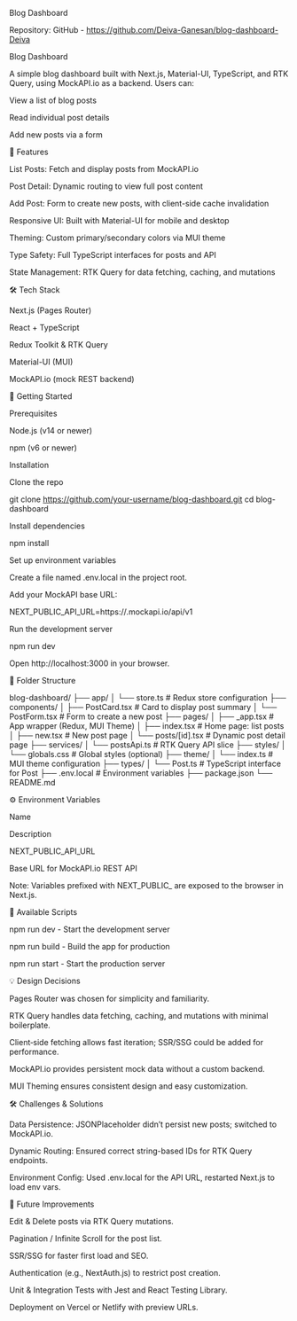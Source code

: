 Blog Dashboard

Repository: GitHub - https://github.com/Deiva-Ganesan/blog-dashboard-Deiva

Blog Dashboard

A simple blog dashboard built with Next.js, Material-UI, TypeScript, and RTK Query, using MockAPI.io as a backend. Users can:

View a list of blog posts

Read individual post details

Add new posts via a form

🔧 Features

List Posts: Fetch and display posts from MockAPI.io

Post Detail: Dynamic routing to view full post content

Add Post: Form to create new posts, with client-side cache invalidation

Responsive UI: Built with Material-UI for mobile and desktop

Theming: Custom primary/secondary colors via MUI theme

Type Safety: Full TypeScript interfaces for posts and API

State Management: RTK Query for data fetching, caching, and mutations

🛠 Tech Stack

Next.js (Pages Router)

React + TypeScript

Redux Toolkit & RTK Query

Material-UI (MUI)

MockAPI.io (mock REST backend)

🚀 Getting Started

Prerequisites

Node.js (v14 or newer)

npm (v6 or newer)

Installation

Clone the repo

git clone https://github.com/your-username/blog-dashboard.git
cd blog-dashboard

Install dependencies

npm install

Set up environment variables

Create a file named .env.local in the project root.

Add your MockAPI base URL:

NEXT_PUBLIC_API_URL=https://<your-subdomain>.mockapi.io/api/v1

Run the development server

npm run dev

Open http://localhost:3000 in your browser.

📂 Folder Structure

blog-dashboard/
├── app/
│   └── store.ts          # Redux store configuration
├── components/
│   ├── PostCard.tsx      # Card to display post summary
│   └── PostForm.tsx      # Form to create a new post
├── pages/
│   ├── _app.tsx          # App wrapper (Redux, MUI Theme)
│   ├── index.tsx         # Home page: list posts
│   ├── new.tsx           # New post page
│   └── posts/[id].tsx    # Dynamic post detail page
├── services/
│   └── postsApi.ts       # RTK Query API slice
├── styles/
│   └── globals.css       # Global styles (optional)
├── theme/
│   └── index.ts          # MUI theme configuration
├── types/
│   └── Post.ts           # TypeScript interface for Post
├── .env.local            # Environment variables
├── package.json
└── README.md

⚙️ Environment Variables

Name

Description

NEXT_PUBLIC_API_URL

Base URL for MockAPI.io REST API

Note: Variables prefixed with NEXT_PUBLIC_ are exposed to the browser in Next.js.

📜 Available Scripts

npm run dev - Start the development server

npm run build - Build the app for production

npm run start - Start the production server

💡 Design Decisions

Pages Router was chosen for simplicity and familiarity.

RTK Query handles data fetching, caching, and mutations with minimal boilerplate.

Client‑side fetching allows fast iteration; SSR/SSG could be added for performance.

MockAPI.io provides persistent mock data without a custom backend.

MUI Theming ensures consistent design and easy customization.

🛠 Challenges & Solutions

Data Persistence: JSONPlaceholder didn’t persist new posts; switched to MockAPI.io.

Dynamic Routing: Ensured correct string-based IDs for RTK Query endpoints.

Environment Config: Used .env.local for the API URL, restarted Next.js to load env vars.

🚀 Future Improvements

Edit & Delete posts via RTK Query mutations.

Pagination / Infinite Scroll for the post list.

SSR/SSG for faster first load and SEO.

Authentication (e.g., NextAuth.js) to restrict post creation.

Unit & Integration Tests with Jest and React Testing Library.

Deployment on Vercel or Netlify with preview URLs.


